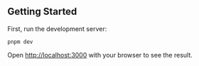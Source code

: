 ## Getting Started

First, run the development server:

```bash¡
pnpm dev
```

Open [http://localhost:3000](http://localhost:3000) with your browser to see the result.
